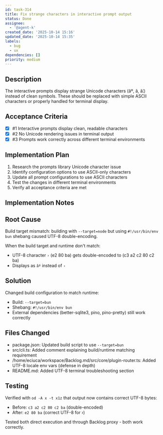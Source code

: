 ```yaml
---
id: task-314
title: Fix strange characters in interactive prompt output
status: Done
assignee:
  - '@agent-k'
created_date: '2025-10-14 15:16'
updated_date: '2025-10-14 15:35'
labels:
  - bug
  - ux
dependencies: []
priority: medium
---
```


## Description

<!-- SECTION:DESCRIPTION:BEGIN -->
The interactive prompts display strange Unicode characters (âº, â, â¦) instead of clean symbols. These should be replaced with simple ASCII characters or properly handled for terminal display.
<!-- SECTION:DESCRIPTION:END -->

## Acceptance Criteria
<!-- AC:BEGIN -->
- [x] #1 Interactive prompts display clean, readable characters
- [x] #2 No Unicode rendering issues in terminal output
- [x] #3 Prompts work correctly across different terminal environments
<!-- AC:END -->

## Implementation Plan

<!-- SECTION:PLAN:BEGIN -->
1. Research the prompts library Unicode character issue
2. Identify configuration options to use ASCII-only characters
3. Update all prompt configurations to use ASCII characters
4. Test the changes in different terminal environments
5. Verify all acceptance criteria are met
<!-- SECTION:PLAN:END -->

## Implementation Notes

<!-- SECTION:NOTES:BEGIN -->
## Root Cause
Build target mismatch: building with `--target=node` but using `#!/usr/bin/env bun` shebang caused UTF-8 double-encoding.

When the build target and runtime don't match:
- UTF-8 character `›` (e2 80 ba) gets double-encoded to (c3 a2 c2 80 c2 ba)
- Displays as `âº` instead of `›`

## Solution
Changed build configuration to match runtime:
- Build: `--target=bun`
- Shebang: `#!/usr/bin/env bun`
- External dependencies (better-sqlite3, pino, pino-pretty) still work correctly

## Files Changed
- package.json: Updated build script to use `--target=bun`
- src/cli.ts: Added comment explaining build/runtime matching requirement
- /home/eciuca/workspace/Backlog.md/src/core/plugin-router.ts: Added UTF-8 locale env vars (defense in depth)
- README.md: Added UTF-8 terminal troubleshooting section

## Testing
Verified with `od -A x -t x1z` that output now contains correct UTF-8 bytes:
- Before: `c3 a2 c2 80 c2 ba` (double-encoded)
- After: `e2 80 ba` (correct UTF-8 for ›)

Tested both direct execution and through Backlog proxy - both work correctly.
<!-- SECTION:NOTES:END -->

